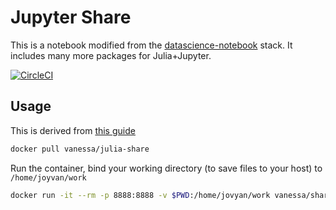 # Jupyter Share

This is a notebook modified from the [datascience-notebook](https://github.com/jupyter/docker-stacks/blob/master/datascience-notebook/README.md) stack. It includes many more packages for Julia+Jupyter.

[![CircleCI](https://circleci.com/gh/vsoch/julia-share.svg?style=svg)](https://circleci.com/gh/vsoch/julia-share)

## Usage

This is derived from [this guide](https://github.com/jupyter/docker-stacks/tree/master/datascience-notebook)

```bash
docker pull vanessa/julia-share
```

Run the container, bind your working directory (to save files to your host) to `/home/joyvan/work`

```bash
docker run -it --rm -p 8888:8888 -v $PWD:/home/jovyan/work vanessa/share-julia
```
